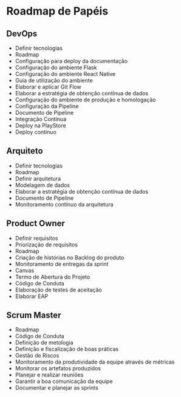 # Roadmap de Papéis

## DevOps
* Definir tecnologias
* Roadmap
* Configuração para deploy da documentação
* Configuração do ambiente Flask
* Configuração do ambiente React Native
* Guia de utilização do ambiente
* Elaborar e aplicar Git Flow
* Elaborar a estratégia de obtenção contínua de dados
* Configuração do ambiente de produção e homologação
* Configuração da Pipeline
* Documento de Pipeline
* Integração Contínua
* Deploy na PlayStore
* Deploy contínuo

## Arquiteto
* Definir tecnologias
* Roadmap
* Definir arquitetura
* Modelagem de dados
* Elaborar a estratégia de obtenção contínua de dados
* Documento de Pipeline
* Monitoramento contínuo da arquitetura

## Product Owner
* Definir requisitos
* Priorização de requisitos
* Roadmap
* Criação de histórias no Backlog do produto
* Monitoramento de entregas da sprint
* Canvas
* Termo de Abertura do Projeto
* Código de Conduta
* Elaboração de testes de aceitação
* Elaborar EAP

## Scrum Master
* Roadmap
* Código de Conduta
* Definição de metologia
* Definição e fiscalização de boas práticas
* Gestão de Riscos
* Monitoramento da produtividade da equipe através de métricas
* Monitorar os artefatos produzidos
* Planejar e realizar reuniões
* Garantir a boa comunicação da equipe
* Documentar e planejar as sprints
